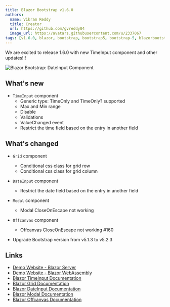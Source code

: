 ```yaml
---
title: Blazor Bootstrap v1.6.0
authors:
  name: Vikram Reddy
  title: Creator
  url: https://github.com/gvreddy04
  image_url: https://avatars.githubusercontent.com/u/2337067
tags: [v1.6.0, blazor, bootstrap, bootstrap5, bootstrap-5, blazorbootstrap, timeinput, timepicker, blazortimeinput, blazortimepicker, blazortime, dateinput, datepicker, blazordateinput, blazordatepicker, blazordate, grid, blazorgrid, modal, blazormodal, offcanvas, blazoroffcanvas]
---
```


We are excited to release 1.6.0 with new TimeInput component and other updates!!!

<img src="https://i.imgur.com/1mVjqQv.png" alt="Blazor Bootstrap: DateInput Component" />

<!--truncate-->

## What's new

- `TimeInput` component
  - Generic type: TimeOnly and TimeOnly? supported
  - Max and Min range
  - Disable
  - Validations
  - ValueChanged event
  - Restrict the time field based on the entry in another field

## What's changed

- `Grid` component
  - Conditional css class for grid row
  - Conditional css class for grid column

- `DateInput` component
  - Restrict the date field based on the entry in another field

- `Modal` component
  - Modal CloseOnEscape not working

- `Offcanvas` component
  - Offcanvas CloseOnEscape not working #160
  
- Upgrade Bootstrap version from v5.1.3 to v5.2.3

## Links
- [Demo Website - Blazor Server](https://demos.blazorbootstrap.com/)
- [Demo Website - Blazor WebAssembly](https://demos.getblazorbootstrap.com/)
- [Blazor TimeInput Documentation](https://getblazorbootstrap.com/docs/forms/time-input)
- [Blazor Grid Documentation](https://getblazorbootstrap.com/docs/components/grid)
- [Blazor DateInput Documentation](https://getblazorbootstrap.com/docs/forms/date-input)
- [Blazor Modal Documentation](https://getblazorbootstrap.com/docs/components/modal)
- [Blazor Offcanvas Documentation](https://getblazorbootstrap.com/docs/components/offcanvas)